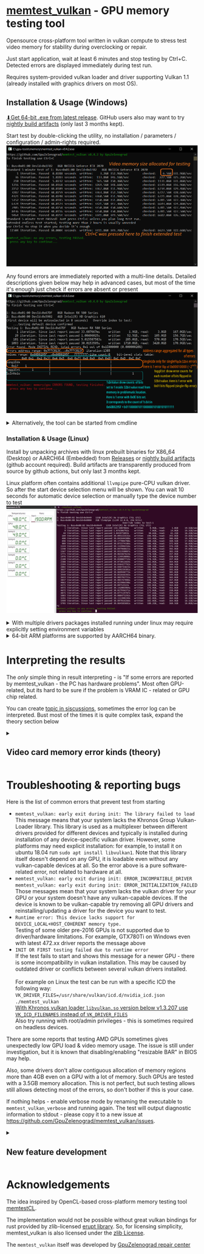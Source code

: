 # [memtest_vulkan](https://github.com/GpuZelenograd/memtest_vulkan/blob/main/Readme.md) - GPU memory testing tool

Opensource cross-platform tool written in vulkan compute to stress test video memory for stability during overclocking or repair.

Just start application, wait at least 6 minutes and stop testing by Ctrl+C. Detected errors are displayed immediately during test run.

Requires system-provided vulkan loader and driver supporting Vulkan 1.1 (already installed with graphics drivers on most OS).

## Installation & Usage (Windows)

[⬇Get 64-bit .exe from latest release](https://github.com//GpuZelenograd/memtest_vulkan/releases#user-content-Downloads). GitHub users also may want to try [nightly build artifacts](https://github.com/GpuZelenograd/memtest_vulkan/actions) (only last 3 months kept).

Start test by double-clicking the utility, no installation / parameters / configuration / admin-rights required.
![WindowsScreenshot](.github/memtest_vulkan_windows_rtx2070.png)

Any found errors are immediately reported with a multi-line details. Detailed descriptions given below may help in advanced cases, but most of the time it's enough just check if errors are absent or present
<a id="errors_screenshot">![ErrorsScreenshot](.github/memtest_vulkan_windows_rx580.png)</a>


<details><summary>
Alternatively, the tool can be started from cmdline
</summary>
<pre>
C:\gpu-tools\memory>memtest_vulkan.exe
https://github.com/GpuZelenograd/memtest_vulkan v0.3.0 by GpuZelenograd
To finish testing use Ctrl+C

1: Bus=0x00:00 DevId=0x9A49   8GB Intel(R) Iris(R) Xe Graphics
Testing 1: Bus=0x00:00 DevId=0x9A49   8GB Intel(R) Iris(R) Xe Graphics
      1 iteration. Since last report passed 271.3561ms      written     1.8GB, read:     3.5GB     19.3GB/sec
      5 iteration. Since last report passed 1.0910091s      written     7.0GB, read:    14.0GB     19.2GB/sec
     42 iteration. Since last report passed 10.2049349s     written    64.8GB, read:   129.5GB     19.0GB/sec
    409 iteration. Since last report passed 100.2136744s    written   642.2GB, read:  1284.5GB     19.2GB/sec
    791 iteration. Since last report passed 100.0165577s    written   668.5GB, read:  1337.0GB     20.1GB/sec
   1173 iteration. Since last report passed 100.1249672s    written   668.5GB, read:  1337.0GB     20.0GB/sec
   1551 iteration. Since last report passed 100.0042873s    written   661.5GB, read:  1323.0GB     19.8GB/sec
(Ctrl-C pressed)
memtest_vulkan: no any errors, testing PASSed.
  press any key to continue...
</pre>
</details>

### Installation & Usage (Linux)

Install by unpacking archives with linux prebuilt binaries for X86_64 (Desktop) or AARCH64 (Embedded) from 
[Releases](https://github.com//GpuZelenograd/memtest_vulkan/releases#user-content-Downloads) or [nightly build artifacts](https://github.com/GpuZelenograd/memtest_vulkan/actions) (github account required). Build artifacts are transparently produced from source by github actions, but only last 3 months kept.


Linux platform often contains additional `llvmpipe` pure-CPU vulkan driver. So after the start device selection menu will be shown. You can wait 10 seconds for automatic device selection or manually type the device number to test
![LinuxScreenshot](.github/linux-laptop-igpu.png)


<details><summary>With multiple drivers packages installed running under linux may require explicitly setting environment variables
</summary>
The details & reasons about the variables are discussed in [troubleshooting section](#troubleshooting), here are only execution examples
<pre>
[user@host ~]$ VK_DRIVER_FILES=/usr/share/vulkan/icd.d/nvidia_icd.json ./memtest_vulkan
https://github.com/GpuZelenograd/memtest_vulkan v0.3.0 by GpuZelenograd
To finish testing use Ctrl+C

1: Bus=0x01:00 DevId=0x2204   24GB NVIDIA GeForce RTX 3090
Testing 1: Bus=0x01:00 DevId=0x2204   24GB NVIDIA GeForce RTX 3090
      1 iteration. Since last report passed 56.112854ms     written    19.5GB, read:    22.8GB    752.9GB/sec
     19 iteration. Since last report passed 1.011701765s    written   351.0GB, read:   409.5GB    751.7GB/sec
    199 iteration. Since last report passed 10.050222094s   written  3510.0GB, read:  4095.0GB    756.7GB/sec
   1954 iteration. Since last report passed 100.004113065s  written 34222.5GB, read: 39926.2GB    741.5GB/sec
^C
memtest_vulkan: no any errors, testing PASSed.
  press any key to continue...
</pre>

Example run with a single-wire/singe-bit error
<pre>
[user@host ~]$ ./memtest_vulkan
https://github.com/GpuZelenograd/memtest_vulkan v0.3.0 by GpuZelenograd
To finish testing use Ctrl+C

1: Bus=0x01:00 DevId=0x1B87   8GB NVIDIA P104-100
Testing 1: Bus=0x01:00 DevId=0x1B87   8GB NVIDIA P104-100
      1 iteration. Since last report passed 52.20479ms      written     3.8GB, read:     7.5GB    215.5GB/sec
     21 iteration. Since last report passed 1.0515038s      written    75.0GB, read:   150.0GB    214.0GB/sec
    216 iteration. Since last report passed 10.021230569s   written   731.2GB, read:  1462.5GB    218.9GB/sec
   2125 iteration. Since last report passed 100.010942973s  written  7158.8GB, read: 14317.5GB    214.7GB/sec
Error found. Mode NEXT_RE_READ, total errors 0x3C7EC3 out of 0x3C000000 (0.39384872%)
Errors address range: 0x9D66148C..=0xDCD3036B  deatils:
         0x0 0x1  0x2 0x3| 0x4 0x5  0x6 0x7| 0x8 0x9  0xA 0xB| 0xC 0xD  0xE 0xF
Err1BIdx                 |      1m         |                 |                 
   0x1?                  |      1m         |                 |                 
ErrBiCnt      3m 820k    |                 |                 |                 
MemBiCnt            1   2|  32 249 13645067| 15k 39k  81k142k|219k308k 398k468k
   0x1? 506k502k 448k353k|239k134k  63k 25k|79792113  310  43|   5        1    
actual_ff: 0 actual_max: 0xFFFFFFB7 actual_min: 0x00000730 done_iter_or_err:4294967295 iter:1 calc_param 0x00100107
Error found. Mode INITIAL_READ, total errors 0x7E0C6E out of 0x3C000000 (0.82062860%)
Errors address range: 0x11640B6C4..=0x1DFFFEFFF  deatils:
         0x0 0x1  0x2 0x3| 0x4 0x5  0x6 0x7| 0x8 0x9  0xA 0xB| 0xC 0xD  0xE 0xF
Err1BIdx                 |      3m         |                 |                 
   0x1?                  |      3m         |                 |                 
ErrBiCnt      6m   1m    |                 |      51    3 598|  302573   824924
   0x1?  1084402   772471|  22 878    7 152|   1   4    1    |                 
MemBiCnt                7|  43 285 15296317| 19k 50k 107k200k|326k483k 653k817k
   0x1? 949k  1m 999k886k|704k493k 297k149k| 62k 20k 57931263| 185  21    1    
actual_ff: 0 actual_max: 0xFFFFFF46 actual_min: 0x000000B0 done_iter_or_err:4294967295 iter:2160 calc_param 0x8708AB91
Runtime error: ERROR_DEVICE_LOST while getting () in context wait_for_fences
</pre>
...hangs in-kernel due to driver
</details>

<details><summary>
64-bit ARM platforms are supported by AARCH64 binary.
</summary>

Example run on NVIDIA Jetson
<pre>
jetson-nx-alpha :: ~ » ./memtest_vulkan
https://github.com/GpuZelenograd/memtest_vulkan v0.3.0 by GpuZelenograd
To finish testing use Ctrl+C

1: Bus=0x00:00 DevId=0xA5BA03D7   8GB NVIDIA Tegra Xavier (nvgpu)
Testing 1: Bus=0x00:00 DevId=0xA5BA03D7   8GB NVIDIA Tegra Xavier (nvgpu)
      1 iteration. Since last report passed 163.678336ms    written     2.4GB, read:     4.8GB     43.5GB/sec
      7 iteration. Since last report passed 1.045756448s    written    14.2GB, read:    28.5GB     40.9GB/sec
     61 iteration. Since last report passed 10.06722992s    written   128.2GB, read:   256.5GB     38.2GB/sec
    593 iteration. Since last report passed 100.063183744s  written  1263.5GB, read:  2527.0GB     37.9GB/sec
   1121 iteration. Since last report passed 100.043447136s  written  1254.0GB, read:  2508.0GB     37.6GB/sec
^C
memtest_vulkan: no any errors, testing PASSed.
  press any key to continue...
</pre>

Raspberry 4 with 64-bit Broadcom V3D vulkan driver is also supported, but the achieved performance is quite low. No GUI required, test can be started via SSH connection:
<pre>
root@raspberrypi:/root# ./memtest_vulkan
https://github.com/GpuZelenograd/memtest_vulkan v0.4.2 by GpuZelenograd
To finish testing use Ctrl+C

1: Bus=0x00:00 DevId=0xBE485FD3   1GB V3D 4.2
2: Bus=0x00:00 DevId=0x0000   2GB llvmpipe (LLVM 14.0.6, 128 bits)
(first device will be autoselected in 0 seconds)   Override index to test:
    ...first device autoselected
Standard 5-minute test of 1: Bus=0x00:00 DevId=0xBE485FD3   1GB V3D 4.2
      1 iteration. Passed  1.8044 seconds  written:    0.2GB   0.6GB/sec        checked:    0.5GB   0.4GB/sec
      2 iteration. Passed  1.8037 seconds  written:    0.2GB   0.6GB/sec        checked:    0.5GB   0.4GB/sec
      5 iteration. Passed  5.4135 seconds  written:    0.8GB   0.6GB/sec        checked:    1.5GB   0.4GB/sec
     22 iteration. Passed 30.6776 seconds  written:    4.2GB   0.6GB/sec        checked:    8.5GB   0.4GB/sec
     39 iteration. Passed 30.6716 seconds  written:    4.2GB   0.6GB/sec        checked:    8.5GB   0.4GB/sec
     56 iteration. Passed 30.6738 seconds  written:    4.2GB   0.6GB/sec        checked:    8.5GB   0.4GB/sec
     73 iteration. Passed 30.6744 seconds  written:    4.2GB   0.6GB/sec        checked:    8.5GB   0.4GB/sec
     90 iteration. Passed 30.6714 seconds  written:    4.2GB   0.6GB/sec        checked:    8.5GB   0.4GB/sec
    107 iteration. Passed 30.6736 seconds  written:    4.2GB   0.6GB/sec        checked:    8.5GB   0.4GB/sec
    124 iteration. Passed 30.6688 seconds  written:    4.2GB   0.6GB/sec        checked:    8.5GB   0.4GB/sec
    141 iteration. Passed 30.6810 seconds  written:    4.2GB   0.6GB/sec        checked:    8.5GB   0.4GB/sec
    158 iteration. Passed 30.6751 seconds  written:    4.2GB   0.6GB/sec        checked:    8.5GB   0.4GB/sec
Standard 5-minute test PASSed! Just press Ctrl+C unless you plan long test run.
Extended endless test started; testing more than 2 hours is usually unneeded
use Ctrl+C to stop it when you decide it's enough
    192 iteration. Passed 30.6733 seconds  written:    4.2GB   0.6GB/sec        checked:    8.5GB   0.4GB/sec
^C
memtest_vulkan: no any errors, testing PASSed.
  press any key to continue...
</pre></details>

# Interpreting the results

The _only_ simple thing in result interpreting - is "If some errors are reported by memtest_vulkan - the PC has hardware problems". Most often GPU-related, but its hard to be sure if the problem is VRAM IC - related or GPU chip related.

You can create [topic in siscussions](https://github.com/GpuZelenograd/memtest_vulkan/discussions/new?category=card-specific-memtest_vulkan-error-logs), sometimes the error log can be interpreted. Bust most of the times it is quite complex task, expand the theory section below

<details><summary>
      
## Video card memory error kinds (theory)

</summary>

### Classification of the errors by the "*what* have gone wrong"
* The single-bit errors like in an [image above](#errors_screenshot). Such errors are counted in ToggleCnt column 0x01 and the exact bit indices are counted in SingleIdx column. Such errors may be detected by EDC in theory if they occur during transmitting by EDC-enabled part of GPU<->memory wire. But I'm not sure if EDC helps if they occure when transmitting between gpu cache and gpu core or something like this.
* The errors on data-inversion bit (if not detected by EDC). Those should be counted in ToggleCnt columns 0x07/0x08 without SingleIdx info for them.
* The multi-bit transmission errors. Those should be counted in ToggleCnt columns above 0x01, without SingleIdx info for them.
* The errors flipped in the memory chips itself during data storage/"refresh cycles". This may be caused by too big period of refresh or other problems. memtest_vulkan uses a part of memory in a "write once at start but reread every time" pattern - it is the reason fot read GB is more then written GB. If a data flips inside this part of memory - there would be infinite log of error messages marked with "Mode NEXT_RE_READ" (in opposite to Mode INITIAL_READ). Lowering the clocks without restarting test doesn't get rid of such errors.
* The errors on the address-transmission bus. The metest_vulkan is designed to perform reads to the non-sequential series of medium-sized sequential blocks. And if the address is wrongly interpreted by a memory chip - the result is completely garbage from wrong cell. Data-bus EDC can't help here. Those errors typically gives completely random error patterns with normal distribution of bits count and flipped bits (so typical number of flipped bits are 12-20 of 32 and getting 1 flipped bit for this case is extremely unrealistic). The result looks like
```
Error found. Mode INITIAL_READ, total errors 0x2B788 out of 0x18000000 (0.04422069%)
Errors address range: 0x6000E900..=0xBFDFF9FF  iteration:38
values range: 0xFFFFA1A4..=0x0000166F   FFFFFFFF-like count:0    bit-level stats table:
         0x0 0x1  0x2 0x3| 0x4 0x5  0x6 0x7| 0x8 0x9  0xA 0xB| 0xC 0xD  0xE 0xF
SinglIdx                 |                 |                 |                 
TogglCnt                2|   7  18   95 264| 8451786 40056770| 11k 15k  20k 23k
   0x1?  23k 21k  17k 12k|81944859 24701266| 486 248   62  29|   4   2         
1sInValu                3|  19  66  223 700|17683704 6856 11k| 16k 21k  25k 26k
   0x1?  23k 17k  12k6327|2883 917  282  64|   9             |
```
* Other critical errors inside memory chips or memory controller. This gives normal distributions for TogglCnt, but for 1sInValu the distribution may be different - since critical internal errors may be reported by some fixed patterns (0x00000000, 0xFFFFFFFF - for some EDC problems, 0x0BADAC?? - for some NVIDIA problems).
* Memory errors in the areas where error counts are stored)) This often shows as millions of errors in all table entries, typically with the total errors greater than tested memory size. Such results are numerically garbage, but means that the gpu/memory is really mostly non-functional.
* The errors in GPU during calculation of addresses and desired values or in value comparison. This can lead to any pattern of reporting at all, since the logic of a program is broken.


### Orthogonal classification by "*when* things have gone wrong"
* Simplest situation: "errors appears immediately when GPU+memory operates at given frequency". The tests report such nearly immediately.
* Temperature-dependent: sometimes the system works fine at room temperature but after getting hot due to continuous load the errors are coming. To catch such errors some pre-heat time is needed, the 5-6 minutes of standard test are designed exactly to wait for achieving higher temperatures.
* Near-the-limit, rare-occurring errors. When hardware is working near its limits, the errors can present but be fairly rare or depend on the outer factors like "electrical power network noise caused by powering on a drill in a nearby office". Catching such errors may require 2-3 hours of test run.
* Lower-frequencies errors. Sometimes faulty memory or GPU can handle high-performance "huge frequency and medium timings" mode but fails to handle the low-performance "low frequency and small timings" mode.
* Frequency-switch errors. The GPU+memory may work fine at both high- and low-performance modes, but failing at the moment of the switching, while clocks and timings are adjusted.

Testing mode for the two later categories is still under development - it's tricky to check memory operation at lower frequency, since the driver nearly immediate switches to performance mode when load begins. However, v0.5 introduces a preliminary attempt to handle this. After initial pre-heat, the load is stopped for 15 seconds and then raises again.
</details>

# <a id="troubleshooting">Troubleshooting & reporting bugs</a>
Here is the list of common errors that prevent test from starting
* `memtest_vulkan: early exit during init: The library failed to load`<br>
This message means that your system lacks the Khronos Group Vulkan-Loader library. This library is used as a multiplexer between different drivers provided for different devices and typically is installed during installation of any device-specific vulkan driver. However, some platforms may need explicit installation: for example, to install it on ubuntu 18.04 run `sudo apt install libvulkan1`.
Note that this library itself doesn't depend on any GPU, it is loadable even without any vulkan-capable devices at all. So the error above is a pure software-related error, not related to hardware at all.
* `memtest_vulkan: early exit during init: ERROR_INCOMPATIBLE_DRIVER`<br>
`memtest_vulkan: early exit during init: ERROR_INITIALIZATION_FAILED`<br>
Those messages mean that your system lacks the vulkan driver for your GPU or your system doesn't have any vulkan-capable devices. If the device is known to be vulkan-capable try removing all GPU drivers and reinstalling/updating a driver for the device you want to test.
* `Runtime error: This device lacks support for DEVICE_LOCAL+HOST_COHERENT memory type.` <br>
Testing of some older pre-2016 GPUs is not supported due to driver/hardware limitations. For example, GTX780Ti on Windows even with latest 472.xx driver reports the message above
* `INIT OR FIRST testing failed due to runtime error` <br>
If the test fails to start and shows this message for a newer GPU - there is some incompatibility in vulkan installation. This may be caused by outdated driver or conflicts between several vulkan drivers installed. <br> <br>
For example on Linux the test can be run with a specific ICD the following way:<br>
`VK_DRIVER_FILES=/usr/share/vulkan/icd.d/nvidia_icd.json ./memtest_vulkan`<br>
[With Khronos vulkan loader `libvulkan.so` version below v1.3.207 use `VK_ICD_FILENAMES` instead of `VK_DRIVER_FILES`](https://github.com/KhronosGroup/Vulkan-Loader/blob/v1.3.233/docs/LoaderInterfaceArchitecture.md#table-of-debug-environment-variables)<br>
Also try running with root/admin privileges - this is sometimes required on headless devices.

There are some reports that testing AMD GPUs sometimes gives unexpectedly low GPU load & video memory usage. The issue is still under investigation, but it is known that disabling/enabling "resizable BAR" in BIOS may help.

Also, some drivers don't allow contiguous allocation of memory regions more than 4GB even on a GPU with a lot of memory. Such GPUs are tested with a 3.5GB memory allocation. This is not perfect, but such testing allows still allows detecting most of the errors, so don't bother if this is your case.

If nothing helps - enable verbose mode by renaming the executable to `memtest_vulkan_verbose` and running again. The test will output diagnostic information to stdout - please copy it to a new issue at https://github.com/GpuZelenograd/memtest_vulkan/issues.

<details><summary>

## <a id="development">New feature development</a>

</summary>
New ideas in the form of [suggestions via creating issues](https://github.com/GpuZelenograd/memtest_vulkan/issues) or pull requests are welcome. However, note that the tool is designed to be cross-platform, so an optimal way to add temperature and hardware monitoring is [relying on VK_KHR_performance_query extension](https://registry.khronos.org/vulkan/specs/1.3-extensions/man/html/VkPerformanceCounterUnitKHR.html), but unfortunately this extension isn't widely supported by 2022.

If you want to experiment with code modifications, there are two ways to do this:
 - the classic way of cloning repo, editing code and use locally-installed `cargo` to build binaries from modified rust source code
 - or the "fast way to make a small change relying on the github infrastructure". This can be useful if you are not familiar with building rust and don't plan to install it locally
      - fork this repository
      - enable workflows on the actions tab of the forked repository
      - edit&commit code changes (small changes are possible even via editing with a browser)
      - and github will build the binary from your changes for you as the artifacts on the actions tab in 5 minutes!
      
Since most of the time the GPUs are working fine, it may be hard to check the error handling behavior. The `MEMTEST_VULKAN_EMULATE_WRITE_BUG_ITERATION` environment variable was introduced to simplify this task. Set it to non-zero number generates 'fake' error during writing to the memory on the specified iteration that later would be found and reported during check stage.
</details>

# Acknowledgements
The idea inspired by OpenCL-based cross-platform memory testing tool [memtestCL](https://github.com/ihaque/memtestCL).

The implementation would not be possible without great vulkan bindings for rust provided by zlib-licensed [erupt library](https://gitlab.com/Friz64/erupt).
So, for licensing simplicity, memtest_vulkan is also licensed under the [zlib License](https://github.com/GpuZelenograd/memtest_vulkan/blob/main/LICENSE).

The `memtest_vulkan` itself was developed by [GpuZelenograd repair center](https://gpuzelenograd.github.io/README?memtest_vulkan)
